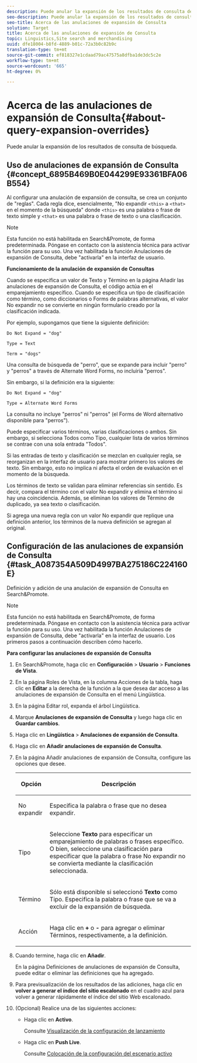 ```yaml
---
description: Puede anular la expansión de los resultados de consulta de búsqueda.
seo-description: Puede anular la expansión de los resultados de consulta de búsqueda.
seo-title: Acerca de las anulaciones de expansión de Consulta
solution: Target
title: Acerca de las anulaciones de expansión de Consulta
topic: Linguistics,Site search and merchandising
uuid: dfe18004-b8fd-4889-b01c-72a3b0c82b9c
translation-type: tm+mt
source-git-commit: ef818327e1cdaad79ac47575a8dfba1de3dc5c2e
workflow-type: tm+mt
source-wordcount: '665'
ht-degree: 0%

---
```



# Acerca de las anulaciones de expansión de Consulta{#about-query-expansion-overrides}

Puede anular la expansión de los resultados de consulta de búsqueda.

## Uso de anulaciones de expansión de Consulta {#concept_6895B469B0E044299E93361BFA06B554}

Al configurar una anulación de expansión de consulta, se crea un conjunto de &quot;reglas&quot;. Cada regla dice, esencialmente, &quot;No expandir `<this>` a `<that>` en el momento de la búsqueda&quot; donde `<this>` es una palabra o frase de texto simple y `<that>` es una palabra o frase de texto o una clasificación.

>[!NOTE]
>
>Esta función no está habilitada en Search&amp;Promote, de forma predeterminada. Póngase en contacto con la asistencia técnica para activar la función para su uso. Una vez habilitada la función Anulaciones de expansión de Consulta, debe &quot;activarla&quot; en la interfaz de usuario.

**Funcionamiento de la anulación de expansión de Consultas**

Cuando se especifica un valor de Texto y Término en la página Añadir las anulaciones de expansión de Consulta, el código actúa en el emparejamiento específico. Cuando se especifica un tipo de clasificación como término, como diccionarios o Forms de palabras alternativas, el valor No expandir no se convierte en ningún formulario creado por la clasificación indicada.

Por ejemplo, supongamos que tiene la siguiente definición:

`Do Not Expand = "dog"`

`Type = Text`

`Term = "dogs"`

Una consulta de búsqueda de &quot;perro&quot;, que se expande para incluir &quot;perro&quot; y &quot;perros&quot; a través de Alternate Word Forms, no incluiría &quot;perros&quot;.

Sin embargo, si la definición era la siguiente:

`Do Not Expand = "dog"`

`Type = Alternate Word Forms`

La consulta no incluye &quot;perros&quot; ni &quot;perros&quot; (el Forms de Word alternativo disponible para &quot;perros&quot;).

Puede especificar varios términos, varias clasificaciones o ambos. Sin embargo, si selecciona Todos como Tipo, cualquier lista de varios términos se contrae con una sola entrada &quot;Todos&quot;.

Si las entradas de texto y clasificación se mezclan en cualquier regla, se reorganizan en la interfaz de usuario para mostrar primero los valores de texto. Sin embargo, esto no implica ni afecta el orden de evaluación en el momento de la búsqueda.

Los términos de texto se validan para eliminar referencias sin sentido. Es decir, compara el término con el valor No expandir y elimina el término si hay una coincidencia. Además, se eliminan los valores de Término de duplicado, ya sea texto o clasificación.

Si agrega una nueva regla con un valor No expandir que replique una definición anterior, los términos de la nueva definición se agregan al original.

## Configuración de las anulaciones de expansión de Consulta {#task_A087354A509D4997BA275186C224160E}

Definición y adición de una anulación de expansión de Consulta en Search&amp;Promote.

<!-- 

t_configuring_query_expansion_overrides.xml

 -->

>[!NOTE]
Esta función no está habilitada en Search&amp;Promote, de forma predeterminada. Póngase en contacto con la asistencia técnica para activar la función para su uso. Una vez habilitada la función Anulaciones de expansión de Consulta, debe &quot;activarla&quot; en la interfaz de usuario. Los primeros pasos a continuación describen cómo hacerlo.

**Para configurar las anulaciones de expansión de Consulta**

1. En Search&amp;Promote, haga clic en **Configuración** > **Usuario** > **Funciones de Vista**.
1. En la página Roles de Vista, en la columna Acciones de la tabla, haga clic en **Editar** a la derecha de la función a la que desea dar acceso a las anulaciones de expansión de Consulta en el menú Lingüística.
1. En la página Editar rol, expanda el árbol Lingüística.
1. Marque **Anulaciones de expansión de Consulta** y luego haga clic en **Guardar cambios**.
1. Haga clic en **Lingüística** > **Anulaciones de expansión de Consulta**.
1. Haga clic en **Añadir anulaciones de expansión de Consulta**.
1. En la página Añadir anulaciones de expansión de Consulta, configure las opciones que desee.

   <!-- 
   
   r_query_expansion_override_definitions.xml
   
   -->

   <table> 
    <thead> 
      <tr> 
      <th colname="col1" class="entry"> <p>Opción </p> </th> 
      <th colname="col2" class="entry"> <p>Descripción </p> </th> 
      </tr> 
    </thead>
    <tbody> 
      <tr> 
      <td colname="col1"> <p>No expandir </p> </td> 
      <td colname="col2"> <p>Especifica la palabra o frase que no desea expandir. </p> </td> 
      </tr> 
      <tr> 
      <td colname="col1"> <p>Tipo  </p> </td> 
      <td colname="col2"> <p>Seleccione <b>Texto</b> para especificar un emparejamiento de palabras o frases específico. O bien, seleccione una clasificación para especificar que la palabra o frase No expandir no se convierta mediante la clasificación seleccionada. </p> </td> 
      </tr> 
      <tr> 
      <td colname="col1"> <p>Término </p> </td> 
      <td colname="col2"> <p>Sólo está disponible si seleccionó <b>Texto</b> como Tipo. Especifica la palabra o frase que se va a excluir de la expansión de búsqueda. </p> </td> 
      </tr> 
      <tr> 
      <td colname="col1"> <p>Acción </p> </td> 
      <td colname="col2"> <p> Haga clic en <b>+</b> o <b>-</b> para agregar o eliminar Términos, respectivamente, a la definición. </p> </td> 
      </tr> 
    </tbody> 
    </table>

1. Cuando termine, haga clic en **Añadir**.

   En la página Definiciones de anulaciones de expansión de Consulta, puede editar o eliminar las definiciones que ha agregado.
1. Para previsualización de los resultados de las adiciones, haga clic en **volver a generar el índice del sitio escalonado** en el cuadro azul para volver a generar rápidamente el índice del sitio Web escalonado.
1. (Opcional) Realice una de las siguientes acciones:

   * Haga clic en **Activo**.

      Consulte [Visualización de la configuración de lanzamiento](../c-about-staging.md#task_401A0EBDB5DB4D4CA933CBA7BECDC10F)

   * Haga clic en **Push Live**.

      Consulte [Colocación de la configuración del escenario activo](../c-about-staging.md#task_44306783B4C0408AAA58B471DAF2D9A4)

